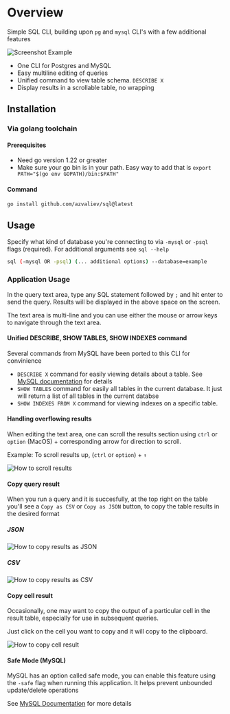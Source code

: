 # Overview

Simple SQL CLI, building upon `pg` and `mysql` CLI's with a few additional features

![Screenshot Example](https://raw.githubusercontent.com/azvaliev/sql/master/assets/main.png)

- One CLI for Postgres and MySQL
- Easy multiline editing of queries
- Unified command to view table schema. `DESCRIBE X`
- Display results in a scrollable table, no wrapping


## Installation

### Via golang toolchain

#### Prerequisites

- Need go version 1.22 or greater
- Make sure your go bin is in your path.
    Easy way to add that is `export PATH="$(go env GOPATH)/bin:$PATH"`

#### Command

```bash
go install github.com/azvaliev/sql@latest
```

## Usage

Specify what kind of database you're connecting to via `-mysql` or `-psql` flags (required).
For additional arguments see `sql --help`

```bash
sql (-mysql OR -psql) (... additional options) --database=example
```

### Application Usage

In the query text area, type any SQL statement followed by `;` and hit enter to send the query. Results will be displayed in the above space on the screen.

The text area is multi-line and you can use either the mouse or arrow keys to navigate through the text area.

#### Unified DESCRIBE, SHOW TABLES, SHOW INDEXES command

Several commands from MySQL have been ported to this CLI for convinience

- `DESCRIBE X` command for easily viewing details about a table. See [MySQL documentation](https://dev.mysql.com/doc/refman/8.4/en/show-columns.html) for details
- `SHOW TABLES` command for easily all tables in the current database. It just will return a list of all tables in the current databse
- `SHOW INDEXES FROM X` command for viewing indexes on a specific table.

#### Handling overflowing results

When editing the text area, one can scroll the results section using `ctrl` or `option` (MacOS) + corresponding arrow for direction to scroll.

Example: To scroll results up, (`ctrl` or `option`) + `↑`

![How to scroll results](https://raw.githubusercontent.com/azvaliev/sql/master/assets/usage/scroll-results.gif)

#### Copy query result

When you run a query and it is succesfully, at the top right on the table you'll see a `Copy as CSV` or `Copy as JSON` button, to copy the table results in the desired format

##### JSON

![How to copy results as JSON](https://raw.githubusercontent.com/azvaliev/sql/master/assets/usage/copy-results-as-json.gif)

##### CSV

![How to copy results as CSV](https://raw.githubusercontent.com/azvaliev/sql/master/assets/usage/copy-results-as-csv.gif)

#### Copy cell result

Occasionally, one may want to copy the output of a particular cell in the result table, especially for use in subsequent queries.

Just click on the cell you want to copy and it will copy to the clipboard.

![How to copy cell result](https://raw.githubusercontent.com/azvaliev/sql/master/assets/usage/copy-cell-results.gif)


#### Safe Mode (MySQL)

MySQL has an option called safe mode, you can enable this feature using the `-safe` flag when running this application. It helps prevent unbounded update/delete operations

See [MySQL Documentation](https://dev.mysql.com/doc/refman/8.4/en/mysql-tips.html#safe-updates) for more details
